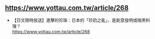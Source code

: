 ## https://www.yottau.com.tw/article/268

- 【日文限時放送】進擊的珍珠：日本的「珍奶之亂」，是創意發明或暗黑料理？
  <br>https://www.yottau.com.tw/article/268
